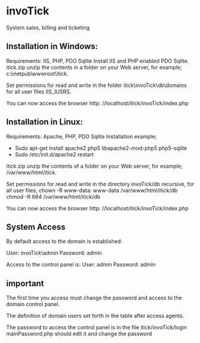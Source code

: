 # invoTick
System sales, billing and ticketing

Installation in Windows:
------------------------
Requirements: IIS, PHP, PDO Sqlite
Install IIS and PHP enabled PDO Sqlite.
itick.zip unzip the contents in a folder on your Web server, for example; c:\inetpub\wwwroot\itick.

Set permissions for read and write in the folder itick\invoTick\db\domains for all user files IIS_IUSRS.

You can now access the browser http: //localhost/itick/invoTick/index.php

Installation in Linux:
----------------------
Requirements: Apache, PHP, PDO Sqlite
Installation example;
- Sudo apt-get install apache2 php5 libapache2-mod-php5 php5-sqlite
- Sudo /etc/init.d/apache2 restart

itick.zip unzip the contents of a folder on your Web server, for example; /var/www/html/itick.

Set permissions for read and write in the directory invoTick/db recursive, for all user files;
chown -R www-data: www-data /var/www/html/itick/db
chmod -R 664 /var/www/html/itick/db

You can now access the browser http: //localhost/itick/invoTick/index.php


System Access
-------------
By default access to the domain is established:

User: invoTick\admin
Password: admin

Access to the control panel is:
User: admin
Password: admin

important
--------------
The first time you access must change the password and access to the domain control panel.

The definition of domain users set forth in the table after access agents.

The password to access the control panel is in the file itick/invoTick/login mainPassword.php
should edit it and change the password
